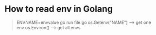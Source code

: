 # How to read env in Golang
> ENVNAME=envvalue go run file.go
> os.Getenv("NAME") --> get one env
> os.Environ() --> get all envs
